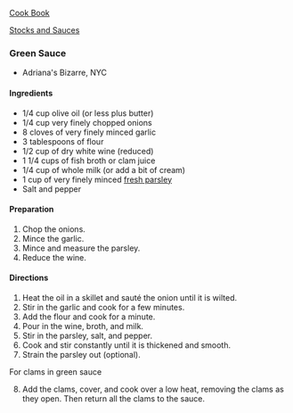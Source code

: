 [Cook Book](https://github.com/vmsmith/CookBook/blob/master/README.md)

[Stocks and Sauces](https://github.com/vmsmith/CookBook/blob/master/sauces.md)

### Green Sauce  
* Adriana's Bizarre, NYC

#### Ingredients

* 1/4 cup olive oil (or less plus butter)  
* 1/4 cup very finely chopped onions  
* 8 cloves of very finely minced garlic  
* 3 tablespoons of flour  
* 1/2 cup of dry white wine (reduced)  
* 1 1/4 cups of fish broth or clam juice  
* 1/4 cup of whole milk (or add a bit of cream)  
* 1 cup of very finely minced [fresh parsley](https://github.com/vmsmith/CookBook/blob/master/herbs_fresh_parsley.md)    
* Salt and pepper  

#### Preparation

1. Chop the onions.
2. Mince the garlic.
3. Mince and measure the parsley.
4. Reduce the wine.

#### Directions

1. Heat the oil in a skillet and sauté the onion until it is wilted.
2. Stir in the garlic and cook for a few minutes.
3. Add the flour and cook for a minute.
4. Pour in the wine, broth, and milk.
5. Stir in the parsley, salt, and pepper.
6. Cook and stir constantly until it is thickened and smooth.
7. Strain the parsley out (optional).

For clams in green sauce

8. Add the clams, cover, and cook over a low heat, removing the clams as they open.  Then return all the clams to the sauce.	

